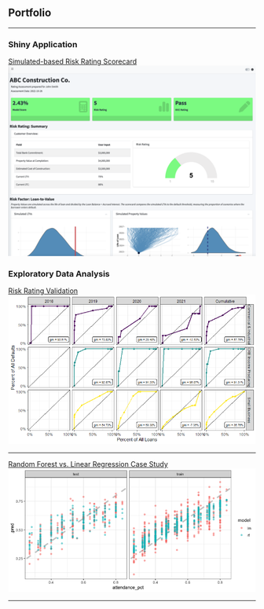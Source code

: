 ## Portfolio

---
### Shiny Application


[Simulated-based Risk Rating Scorecard](https://hoff9811.shinyapps.io/CST_Scorecard/)
<img src="images/CST_scorecard.png?raw=true"/>


### Exploratory Data Analysis


[Risk Rating Validation](/github_project.md)
<img src="images/Gini_matrix.png?raw=true"/>

---


[Random Forest vs. Linear Regression Case Study](/notebook.md)
<img src="images/case_study.png?raw=true"/>

---


